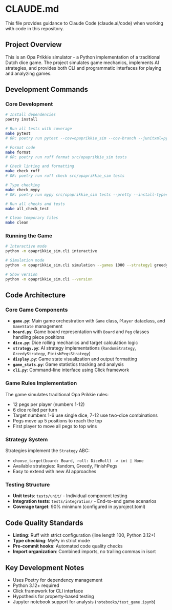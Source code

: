 # CLAUDE.md

This file provides guidance to Claude Code (claude.ai/code) when working with code in this repository.

## Project Overview

This is an Opa Prikkie simulator - a Python implementation of a traditional Dutch dice game. The project simulates game mechanics, implements AI strategies, and provides both CLI and programmatic interfaces for playing and analyzing games.

## Development Commands

### Core Development
```bash
# Install dependencies
poetry install

# Run all tests with coverage
make pytest
# OR: poetry run pytest --cov=opaprikkie_sim --cov-branch --junitxml=python_test_report.xml

# Format code
make format
# OR: poetry run ruff format src/opaprikkie_sim tests

# Check linting and formatting
make check_ruff
# OR: poetry run ruff check src/opaprikkie_sim tests

# Type checking
make check_mypy
# OR: poetry run mypy src/opaprikkie_sim tests --pretty --install-types --non-interactive

# Run all checks and tests
make all_check_test

# Clean temporary files
make clean
```

### Running the Game
```bash
# Interactive mode
python -m opaprikkie_sim.cli interactive

# Simulation mode
python -m opaprikkie_sim.cli simulation --games 1000 --strategy1 greedy --strategy2 smart

# Show version
python -m opaprikkie_sim.cli --version
```

## Code Architecture

### Core Game Components

- **`game.py`**: Main game orchestration with `Game` class, `Player` dataclass, and `GameState` management
- **`board.py`**: Game board representation with `Board` and `Peg` classes handling piece positions
- **`dice.py`**: Dice rolling mechanics and target calculation logic
- **`strategy.py`**: AI strategy implementations (`RandomStrategy`, `GreedyStrategy`, `FinishPegsStrategy`)
- **`display.py`**: Game state visualization and output formatting
- **`game_stats.py`**: Game statistics tracking and analysis
- **`cli.py`**: Command-line interface using Click framework

### Game Rules Implementation

The game simulates traditional Opa Prikkie rules:
- 12 pegs per player (numbers 1-12)
- 6 dice rolled per turn
- Target numbers 1-6 use single dice, 7-12 use two-dice combinations
- Pegs move up 5 positions to reach the top
- First player to move all pegs to top wins

### Strategy System

Strategies implement the `Strategy` ABC:
- `choose_target(board: Board, roll: DiceRoll) -> int | None`
- Available strategies: Random, Greedy, FinishPegs
- Easy to extend with new AI approaches

### Testing Structure

- **Unit tests**: `tests/unit/` - Individual component testing
- **Integration tests**: `tests/integration/` - End-to-end game scenarios
- **Coverage target**: 90% minimum (configured in pyproject.toml)

## Code Quality Standards

- **Linting**: Ruff with strict configuration (line length 100, Python 3.12+)
- **Type checking**: MyPy in strict mode
- **Pre-commit hooks**: Automated code quality checks
- **Import organization**: Combined imports, no trailing commas in isort

## Key Development Notes

- Uses Poetry for dependency management
- Python 3.12+ required
- Click framework for CLI interface
- Hypothesis for property-based testing
- Jupyter notebook support for analysis (`notebooks/test_game.ipynb`)
